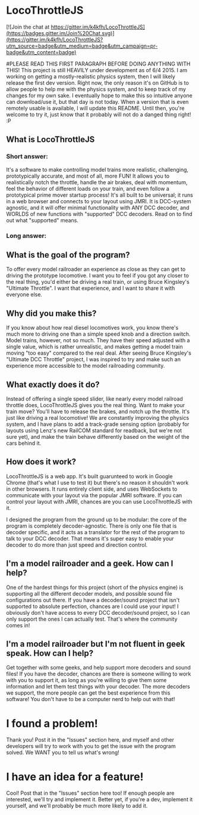 # LocoThrottleJS

[![Join the chat at https://gitter.im/k4kfh/LocoThrottleJS](https://badges.gitter.im/Join%20Chat.svg)](https://gitter.im/k4kfh/LocoThrottleJS?utm_source=badge&utm_medium=badge&utm_campaign=pr-badge&utm_content=badge)

#PLEASE READ THIS FIRST PARAGRAPH BEFORE DOING ANYTHING WITH THIS!
This project is still HEAVILY under development as of 6/4 2015. I am working on getting a mostly-realistic physics system, then I will likely release the first dev version. Right now, the only reason it's on GitHub is to allow people to help me with the physics system, and to keep track of my changes for my own sake. I eventually hope to make this so intuitive anyone can download/use it, but that day is not today. When a version that is even remotely usable is available, I will update this README. Until then, you're welcome to try it, just know that it probably will not do a danged thing right! :P

## What is LocoThrottleJS

### Short answer:
It's a software to make controlling model trains more realistic, challenging, prototypically accurate, and most of all, more FUN! It allows you to realistically notch the throttle, handle the air brakes, deal with momentum, feel the behavior of different loads on your train, and even follow a prototypical prime mover startup process! It's all built to be universal; it runs in a web browser and connects to your layout using JMRI. It is DCC-system agnostic, and it will offer minimal functionality with ANY DCC decoder, and WORLDS of new functions with "supported" DCC decoders. Read on to find out what "supported" means.

### Long answer:

## What is the goal of the program?
To offer every model railroader an experience as close as they can get to driving the prototype locomotive. I want you to feel if you got any closer to the real thing, you'd either be driving a real train, or using Bruce Kingsley's "Ultimate Throttle". I want that experience, and I want to share it with everyone else.

## Why did you make this?
If you know about how real diesel locomotives work, you know there's much more to driving one than a simple speed knob and a direction switch. Model trains, however, not so much. They have their speed adjusted with a single value, which is rather unrealistic, and makes getting a model train moving "too easy" compared to the real deal. After seeing Bruce Kingsley's "Ultimate DCC Throttle" project, I was inspired to try and make such an experience more accessible to the model railroading community.

## What exactly does it do?
Instead of offering a single speed slider, like nearly every model railroad throttle does, LocoThrottleJS gives you the real thing. Want to make your train move? You'll have to release the brakes, and notch up the throttle. It's just like driving a real locomotive! We are constantly improving the physics system, and I have plans to add a track-grade sensing option (probably for layouts using Lenz's new RailCOM standard for readback, but we're not sure yet), and make the train behave differently based on the weight of the cars behind it.

## How does it work?
LocoThrottleJS is a web app. It's built guarunteed to work in Google Chrome (that's what I use to test it) but there's no reason it shouldn't work in other browsers. It runs entirely client side, and uses WebSockets to communicate with your layout via the popular JMRI software. If you can control your layout with JMRI, chances are you can use LocoThrottleJS with it.

I designed the program from the ground up to be modular: the core of the program is completely decoder-agnostic. There is only one file that is decoder specific, and it acts as a translator for the rest of the program to talk to your DCC decoder. That means it's super easy to enable your decoder to do more than just speed and direction control.

## I'm a model railroader and a geek. How can I help?
One of the hardest things for this project (short of the physics engine) is supporting all the different decoder models, and possible sound file configurations out there. If you have a decoder/sound project that isn't supported to absolute perfection, chances are I could use your input! I obviously don't have access to every DCC decoder/sound project, so I can only support the ones I can actually test. That's where the community comes in!

## I'm a model railroader but I'm not fluent in geek speak. How can I help?
Get together with some geeks, and help support more decoders and sound files! If you have the decoder, chances are there is someone willing to work with you to support it, as long as you're willing to give them some information and let them test things with your decoder. The more decoders we support, the more people can get the best experience from this software! You don't have to be a computer nerd to help out with that!

# I found a problem!
Thank you! Post it in the "Issues" section here, and myself and other developers will try to work with you to get the issue with the program solved. We WANT you to tell us what's wrong!

# I have an idea for a feature!
Cool! Post that in the "Issues" section here too! If enough people are interested, we'll try and implement it. Better yet, if you're a dev, implement it yourself, and we'll probably be much more likely to add it.
